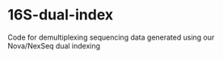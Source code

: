 # 16S-dual-index
Code for demultiplexing sequencing data generated using our Nova/NexSeq dual indexing
